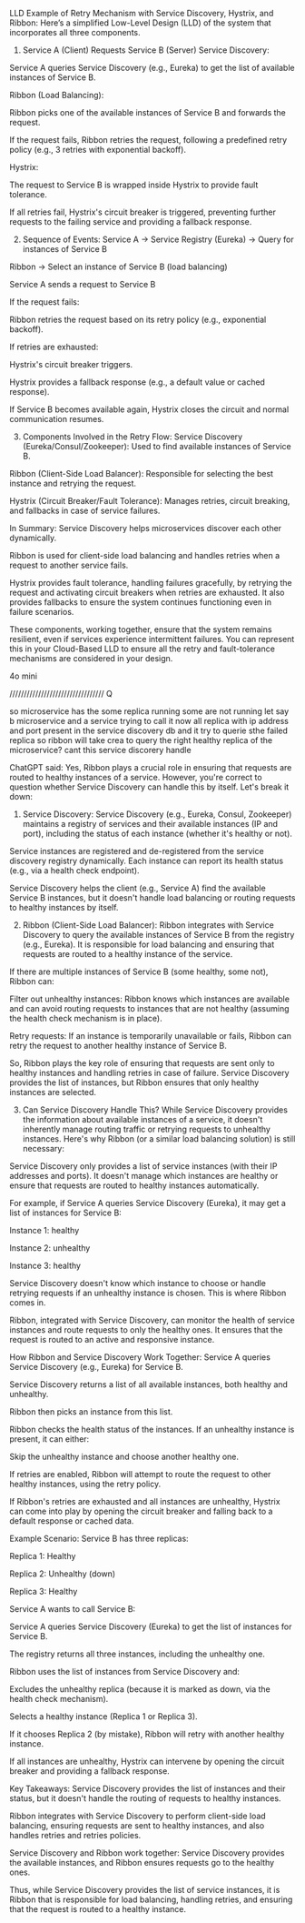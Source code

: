 LLD Example of Retry Mechanism with Service Discovery, Hystrix, and Ribbon:
Here’s a simplified Low-Level Design (LLD) of the system that incorporates all three components.

1. Service A (Client) Requests Service B (Server)
   Service Discovery:

Service A queries Service Discovery (e.g., Eureka) to get the list of available instances of Service B.

Ribbon (Load Balancing):

Ribbon picks one of the available instances of Service B and forwards the request.

If the request fails, Ribbon retries the request, following a predefined retry policy (e.g., 3 retries with exponential backoff).

Hystrix:

The request to Service B is wrapped inside Hystrix to provide fault tolerance.

If all retries fail, Hystrix's circuit breaker is triggered, preventing further requests to the failing service and providing a fallback response.

2. Sequence of Events:
   Service A → Service Registry (Eureka) → Query for instances of Service B

Ribbon → Select an instance of Service B (load balancing)

Service A sends a request to Service B

If the request fails:

Ribbon retries the request based on its retry policy (e.g., exponential backoff).

If retries are exhausted:

Hystrix's circuit breaker triggers.

Hystrix provides a fallback response (e.g., a default value or cached response).

If Service B becomes available again, Hystrix closes the circuit and normal communication resumes.

3. Components Involved in the Retry Flow:
   Service Discovery (Eureka/Consul/Zookeeper): Used to find available instances of Service B.

Ribbon (Client-Side Load Balancer): Responsible for selecting the best instance and retrying the request.

Hystrix (Circuit Breaker/Fault Tolerance): Manages retries, circuit breaking, and fallbacks in case of service failures.

In Summary:
Service Discovery helps microservices discover each other dynamically.

Ribbon is used for client-side load balancing and handles retries when a request to another service fails.

Hystrix provides fault tolerance, handling failures gracefully, by retrying the request and activating circuit breakers when retries are exhausted. It also provides fallbacks to ensure the system continues functioning even in failure scenarios.

These components, working together, ensure that the system remains resilient, even if services experience intermittent failures. You can represent this in your Cloud-Based LLD to ensure all the retry and fault-tolerance mechanisms are considered in your design.

4o mini

/////////////////////////////////
Q

so microservice has the some replica running some are not running let say b microservice and a service trying to call it now all replica with ip address and port present in the service discovery db and it try to querie sthe failed replica so ribbon will take crea to query the right healthy replica of the microservice? cant this service discorery handle

ChatGPT said:
Yes, Ribbon plays a crucial role in ensuring that requests are routed to healthy instances of a service. However, you're correct to question whether Service Discovery can handle this by itself. Let's break it down:

1. Service Discovery:
   Service Discovery (e.g., Eureka, Consul, Zookeeper) maintains a registry of services and their available instances (IP and port), including the status of each instance (whether it's healthy or not).

Service instances are registered and de-registered from the service discovery registry dynamically. Each instance can report its health status (e.g., via a health check endpoint).

Service Discovery helps the client (e.g., Service A) find the available Service B instances, but it doesn't handle load balancing or routing requests to healthy instances by itself.

2. Ribbon (Client-Side Load Balancer):
   Ribbon integrates with Service Discovery to query the available instances of Service B from the registry (e.g., Eureka). It is responsible for load balancing and ensuring that requests are routed to a healthy instance of the service.

If there are multiple instances of Service B (some healthy, some not), Ribbon can:

Filter out unhealthy instances: Ribbon knows which instances are available and can avoid routing requests to instances that are not healthy (assuming the health check mechanism is in place).

Retry requests: If an instance is temporarily unavailable or fails, Ribbon can retry the request to another healthy instance of Service B.

So, Ribbon plays the key role of ensuring that requests are sent only to healthy instances and handling retries in case of failure. Service Discovery provides the list of instances, but Ribbon ensures that only healthy instances are selected.

3. Can Service Discovery Handle This?
   While Service Discovery provides the information about available instances of a service, it doesn't inherently manage routing traffic or retrying requests to unhealthy instances. Here's why Ribbon (or a similar load balancing solution) is still necessary:

Service Discovery only provides a list of service instances (with their IP addresses and ports). It doesn't manage which instances are healthy or ensure that requests are routed to healthy instances automatically.

For example, if Service A queries Service Discovery (Eureka), it may get a list of instances for Service B:

Instance 1: healthy

Instance 2: unhealthy

Instance 3: healthy

Service Discovery doesn't know which instance to choose or handle retrying requests if an unhealthy instance is chosen. This is where Ribbon comes in.

Ribbon, integrated with Service Discovery, can monitor the health of service instances and route requests to only the healthy ones. It ensures that the request is routed to an active and responsive instance.

How Ribbon and Service Discovery Work Together:
Service A queries Service Discovery (e.g., Eureka) for Service B.

Service Discovery returns a list of all available instances, both healthy and unhealthy.

Ribbon then picks an instance from this list.

Ribbon checks the health status of the instances. If an unhealthy instance is present, it can either:

Skip the unhealthy instance and choose another healthy one.

If retries are enabled, Ribbon will attempt to route the request to other healthy instances, using the retry policy.

If Ribbon's retries are exhausted and all instances are unhealthy, Hystrix can come into play by opening the circuit breaker and falling back to a default response or cached data.

Example Scenario:
Service B has three replicas:

Replica 1: Healthy

Replica 2: Unhealthy (down)

Replica 3: Healthy

Service A wants to call Service B:

Service A queries Service Discovery (Eureka) to get the list of instances for Service B.

The registry returns all three instances, including the unhealthy one.

Ribbon uses the list of instances from Service Discovery and:

Excludes the unhealthy replica (because it is marked as down, via the health check mechanism).

Selects a healthy instance (Replica 1 or Replica 3).

If it chooses Replica 2 (by mistake), Ribbon will retry with another healthy instance.

If all instances are unhealthy, Hystrix can intervene by opening the circuit breaker and providing a fallback response.

Key Takeaways:
Service Discovery provides the list of instances and their status, but it doesn't handle the routing of requests to healthy instances.

Ribbon integrates with Service Discovery to perform client-side load balancing, ensuring requests are sent to healthy instances, and also handles retries and retries policies.

Service Discovery and Ribbon work together: Service Discovery provides the available instances, and Ribbon ensures requests go to the healthy ones.

Thus, while Service Discovery provides the list of service instances, it is Ribbon that is responsible for load balancing, handling retries, and ensuring that the request is routed to a healthy instance.
